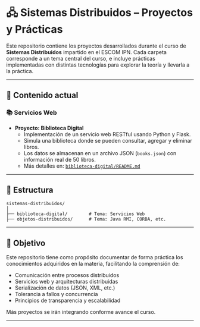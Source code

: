 # 🖧 Sistemas Distribuidos – Proyectos y Prácticas

Este repositorio contiene los proyectos desarrollados durante el curso de **Sistemas Distribuidos** impartido en el ESCOM IPN. Cada carpeta corresponde a un tema central del curso, e incluye prácticas implementadas con distintas tecnologías para explorar la teoría y llevarla a la práctica.

---

## 📂 Contenido actual

### 📚 Servicios Web

- **Proyecto: Biblioteca Digital**
  - Implementación de un servicio web RESTful usando Python y Flask.
  - Simula una biblioteca donde se pueden consultar, agregar y eliminar libros.
  - Los datos se almacenan en un archivo JSON (`books.json`) con información real de 50 libros.
  - Más detalles en: [`biblioteca-digital/README.md`](./biblioteca-digital/README.md)

---

## 🧱 Estructura


```
sistemas-distribuidos/
│
├── biblioteca-digital/        # Tema: Servicios Web
├── objetos-distribuidos/      # Tema: Java RMI, CORBA, etc.
```

---

## 🧠 Objetivo

Este repositorio tiene como propósito documentar de forma práctica los conocimientos adquiridos en la materia, facilitando la comprensión de:

- Comunicación entre procesos distribuidos
- Servicios web y arquitecturas distribuidas
- Serialización de datos (JSON, XML, etc.)
- Tolerancia a fallos y concurrencia
- Principios de transparencia y escalabilidad

Más proyectos se irán integrando conforme avance el curso.

---
